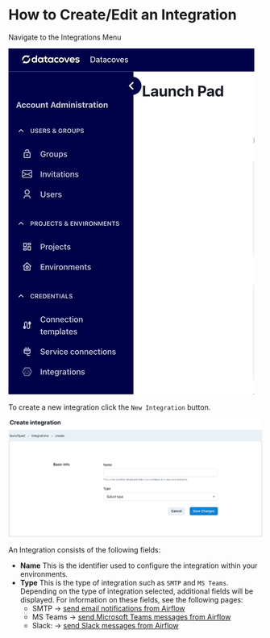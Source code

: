 # How to Create/Edit an Integration

Navigate to the Integrations Menu

![Integrations Menu](./assets/menu_integrations.gif)

To create a new integration click the `New Integration` button.

![Integration Create or Edit Page](./assets/integration_editnew_page.png) 

An Integration consists of the following fields:
- **Name** This is the identifier used to configure the integration within your environments.
- **Type** This is the type of integration such as `SMTP` and `MS Teams`.
Depending on the type of integration selected, additional fields will be displayed. For information on these fields, see the following pages:
    - SMTP -> [send email notifications from Airflow](/how-tos/airflow/send-emails.md)
    - MS Teams -> [send Microsoft Teams messages from Airflow](/how-tos/airflow/send-ms-teams-notifications.md)
    - Slack: -> [send Slack messages from Airflow](/how-tos/airflow/send-slack-notifications.md)

